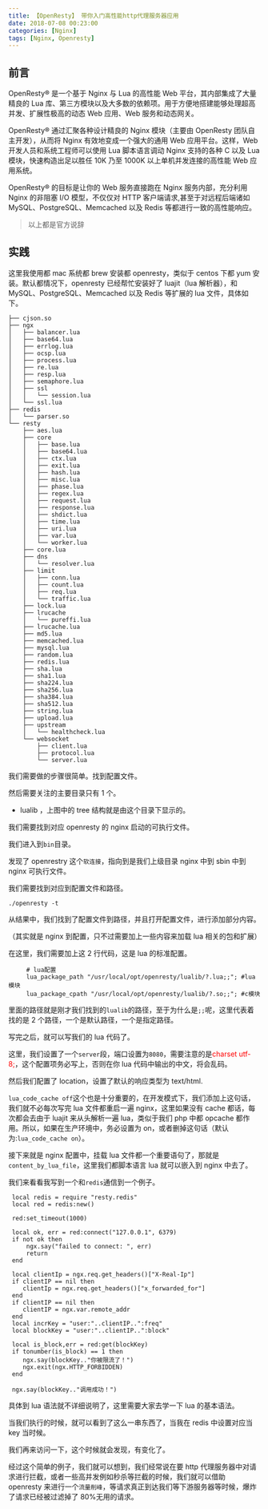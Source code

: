 ```yaml
---
title: 【OpenResty】 带你入门高性能http代理服务器应用
date: 2018-07-08 00:23:00
categories: [Nginx]
tags: [Nginx, Openresty]
---
```


## 前言

OpenResty® 是一个基于 Nginx 与 Lua 的高性能 Web 平台，其内部集成了大量精良的 Lua 库、第三方模块以及大多数的依赖项。用于方便地搭建能够处理超高并发、扩展性极高的动态 Web 应用、Web 服务和动态网关。

OpenResty® 通过汇聚各种设计精良的 Nginx 模块（主要由 OpenResty 团队自主开发），从而将 Nginx 有效地变成一个强大的通用 Web 应用平台。这样，Web 开发人员和系统工程师可以使用 Lua 脚本语言调动 Nginx 支持的各种 C 以及 Lua 模块，快速构造出足以胜任 10K 乃至 1000K 以上单机并发连接的高性能 Web 应用系统。

OpenResty® 的目标是让你的 Web 服务直接跑在 Nginx 服务内部，充分利用 Nginx 的非阻塞 I/O 模型，不仅仅对 HTTP 客户端请求,甚至于对远程后端诸如 MySQL、PostgreSQL、Memcached 以及 Redis 等都进行一致的高性能响应。

> 以上都是官方说辞

<!-- more -->

## 实践

这里我使用都 mac 系统都 brew 安装都 openresty，类似于 centos 下都 yum 安装。默认都情况下，openresty 已经帮忙安装好了 luajit（lua 解析器），和 MySQL、PostgreSQL、Memcached 以及 Redis 等扩展的 lua 文件，具体如下。

```
├── cjson.so
├── ngx
│   ├── balancer.lua
│   ├── base64.lua
│   ├── errlog.lua
│   ├── ocsp.lua
│   ├── process.lua
│   ├── re.lua
│   ├── resp.lua
│   ├── semaphore.lua
│   ├── ssl
│   │   └── session.lua
│   └── ssl.lua
├── redis
│   └── parser.so
└── resty
    ├── aes.lua
    ├── core
    │   ├── base.lua
    │   ├── base64.lua
    │   ├── ctx.lua
    │   ├── exit.lua
    │   ├── hash.lua
    │   ├── misc.lua
    │   ├── phase.lua
    │   ├── regex.lua
    │   ├── request.lua
    │   ├── response.lua
    │   ├── shdict.lua
    │   ├── time.lua
    │   ├── uri.lua
    │   ├── var.lua
    │   └── worker.lua
    ├── core.lua
    ├── dns
    │   └── resolver.lua
    ├── limit
    │   ├── conn.lua
    │   ├── count.lua
    │   ├── req.lua
    │   └── traffic.lua
    ├── lock.lua
    ├── lrucache
    │   └── pureffi.lua
    ├── lrucache.lua
    ├── md5.lua
    ├── memcached.lua
    ├── mysql.lua
    ├── random.lua
    ├── redis.lua
    ├── sha.lua
    ├── sha1.lua
    ├── sha224.lua
    ├── sha256.lua
    ├── sha384.lua
    ├── sha512.lua
    ├── string.lua
    ├── upload.lua
    ├── upstream
    │   └── healthcheck.lua
    └── websocket
        ├── client.lua
        ├── protocol.lua
        └── server.lua
```

我们需要做的步骤很简单。找到配置文件。

然后需要关注的主要目录只有 1 个。

- lualib ，上图中的 tree 结构就是由这个目录下显示的。

我们需要找到对应 openresty 的 nginx 启动的可执行文件。

我们进入到`bin`目录。

发现了 openrestry 这个`软连接`，指向到是我们上级目录 nginx 中到 sbin 中到 nginx 可执行文件。

我们需要找到对应到配置文件和路径。

```
./openresty -t
```

从结果中，我们找到了配置文件到路径，并且打开配置文件，进行添加部分内容。

（其实就是 nginx 到配置，只不过需要加上一些内容来加载 lua 相关的包和扩展）

在这里，我们需要加上这 2 行代码，这是 lua 的标准配置。

```
     # lua配置
     lua_package_path "/usr/local/opt/openresty/lualib/?.lua;;"; #lua 模块
     lua_package_cpath "/usr/local/opt/openresty/lualib/?.so;;"; #c模块
```

里面的路径就是刚才我们找到的`lualib`的路径，至于为什么是`;;`呢，这里代表着找的是 2 个路径，一个是默认路径，一个是指定路径。

写完之后，就可以写我们的 lua 代码了。

这里，我们设置了一个`server`段，端口设置为`8080`，需要注意的是<font color="red">charset utf-8;</font>，这个配置项务必写上，否则在你 lua 代码中输出的中文，将会乱码。

然后我们配置了 location，设置了默认的响应类型为 text/html.

`lua_code_cache off`这个也是十分重要的，在开发模式下，我们添加上这句话，我们就不必每次写完 lua 文件都重启一遍 nginx，这里如果没有 cache 都话，每次都会去由于 luajit 来从头解析一遍 lua，类似于我们 php 中都 opcache 都作用。所以，如果在生产环境中，务必设置为 on，或者删掉这句话（默认为:`lua_code_cache on`）。

接下来就是 nginx 配置中，挂载 lua 文件都一个重要语句了，那就是`content_by_lua_file`，这里我们都脚本语言 lua 就可以嵌入到 nginx 中去了。

我们来看看我写到一个和`redis`通信到一个例子。

```
 local redis = require "resty.redis"
 local red = redis:new()

 red:set_timeout(1000)

 local ok, err = red:connect("127.0.0.1", 6379)
 if not ok then
     ngx.say("failed to connect: ", err)
     return
 end

 local clientIp = ngx.req.get_headers()["X-Real-Ip"]
 if clientIP == nil then
    clientIp = ngx.req.get_headers()["x_forwarded_for"]
 end
 if clientIP == nil then
    clientIP = ngx.var.remote_addr
 end
 local incrKey = "user:"..clientIP..":freq"
 local blockKey = "user:"..clientIP..":block"

 local is_block,err = red:get(blockKey)
 if tonumber(is_block) == 1 then
    ngx.say(blockKey.."你被限流了！")
    ngx.exit(ngx.HTTP_FORBIDDEN)
 end

 ngx.say(blockKey.."调用成功！")
```

具体到 lua 语法就不详细说明了，这里需要大家去学一下 lua 的基本语法。

当我们执行的时候，就可以看到了这么一串东西了，当我在 redis 中设置对应当 key 当时候。

我们再来访问一下，这个时候就会发现，有变化了。

经过这个简单的例子，我们就可以想到，我们经常说在要 http 代理服务器中对请求进行拦截，或者一些高并发例如秒杀等拦截的时候，我们就可以借助 openresty 来进行一个`流量削峰`，等请求真正到达我们等下游服务器等时候，爆炸了请求已经被过滤掉了 80%无用的请求。
